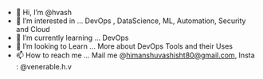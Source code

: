 - 👋 Hi, I’m @hvash
- 👀 I’m interested in ... DevOps , DataScience, ML, Automation, Security and Cloud
- 🌱 I’m currently learning ... DevOps
- 💞️ I’m looking to Learn  ... More about DevOps Tools and their Uses 
- 📫 How to reach me ... Mail me @himanshuvashisht80@gmail.com, Insta : @venerable.h.v 

<!---
hvash/hvash is a ✨ special ✨ repository because its `README.md` (this file) appears on your GitHub profile.
You can click the Preview link to take a look at your changes.
--->
